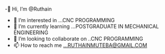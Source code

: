 -👋 Hi, I’m @Ruthain
- 👀 I’m interested in ...CNC PROGRAMMING
- 🌱 I’m currently learning ...POSTGRADUATE IN MECHANICAL ENGINEERING
- 💞️ I’m looking to collaborate on ..CNC PROGRAMMING
- 📫 How to reach me ...RUTHAINMUTEBA@GMAIL.COM

<!---
Ruthain/Ruthain is a ✨ special ✨ repository because its `README.md` (this file) appears on your GitHub profile.
You can click the Preview link to take a look at your changes.
--->
